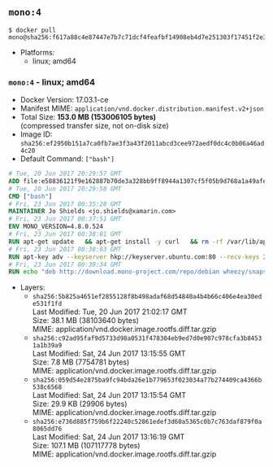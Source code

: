 ## `mono:4`

```console
$ docker pull mono@sha256:f617a88c4e87447e7b7c71dcf4feafbf14908eb4d7e251303f17451f2e3b700a
```

-	Platforms:
	-	linux; amd64

### `mono:4` - linux; amd64

-	Docker Version: 17.03.1-ce
-	Manifest MIME: `application/vnd.docker.distribution.manifest.v2+json`
-	Total Size: **153.0 MB (153006105 bytes)**  
	(compressed transfer size, not on-disk size)
-	Image ID: `sha256:ef2950b151a7ca0fb7ae3f3a43f2011abcd3cee972aedf0dc4c0b06a46ad4c20`
-	Default Command: `["bash"]`

```dockerfile
# Tue, 20 Jun 2017 20:29:57 GMT
ADD file:e58836121f9e162887b70de3a328bb9ff8944a1307cf5f05b9d768a1a49afe60 in / 
# Tue, 20 Jun 2017 20:29:58 GMT
CMD ["bash"]
# Fri, 23 Jun 2017 00:35:28 GMT
MAINTAINER Jo Shields <jo.shields@xamarin.com>
# Fri, 23 Jun 2017 00:37:51 GMT
ENV MONO_VERSION=4.8.0.524
# Fri, 23 Jun 2017 00:38:01 GMT
RUN apt-get update   && apt-get install -y curl   && rm -rf /var/lib/apt/lists/*
# Fri, 23 Jun 2017 00:38:03 GMT
RUN apt-key adv --keyserver hkp://keyserver.ubuntu.com:80 --recv-keys 3FA7E0328081BFF6A14DA29AA6A19B38D3D831EF
# Fri, 23 Jun 2017 00:39:34 GMT
RUN echo "deb http://download.mono-project.com/repo/debian wheezy/snapshots/$MONO_VERSION main" > /etc/apt/sources.list.d/mono-xamarin.list   && apt-get update   && apt-get install -y binutils mono-devel ca-certificates-mono fsharp mono-vbnc nuget referenceassemblies-pcl   && rm -rf /var/lib/apt/lists/* /tmp/*
```

-	Layers:
	-	`sha256:5b825a4651ef2855128f8b498adaf68d54840a4b4b66c406e4ea30ede531f1fd`  
		Last Modified: Tue, 20 Jun 2017 21:02:17 GMT  
		Size: 38.1 MB (38103640 bytes)  
		MIME: application/vnd.docker.image.rootfs.diff.tar.gzip
	-	`sha256:c92ad95faf9d5733d98a0531f478304eb9ed7d0e907c978cfa3b84531a1b39a9`  
		Last Modified: Sat, 24 Jun 2017 13:15:55 GMT  
		Size: 7.8 MB (7754781 bytes)  
		MIME: application/vnd.docker.image.rootfs.diff.tar.gzip
	-	`sha256:059d54e2875ba9fc94bda26e1b779653f023034a77b274409ca4366b538c6568`  
		Last Modified: Sat, 24 Jun 2017 13:15:54 GMT  
		Size: 29.9 KB (29906 bytes)  
		MIME: application/vnd.docker.image.rootfs.diff.tar.gzip
	-	`sha256:e736d885f759b6f22240c52861edef3d60a5365c0b7c763daf879f0a8065dd76`  
		Last Modified: Sat, 24 Jun 2017 13:16:19 GMT  
		Size: 107.1 MB (107117778 bytes)  
		MIME: application/vnd.docker.image.rootfs.diff.tar.gzip
